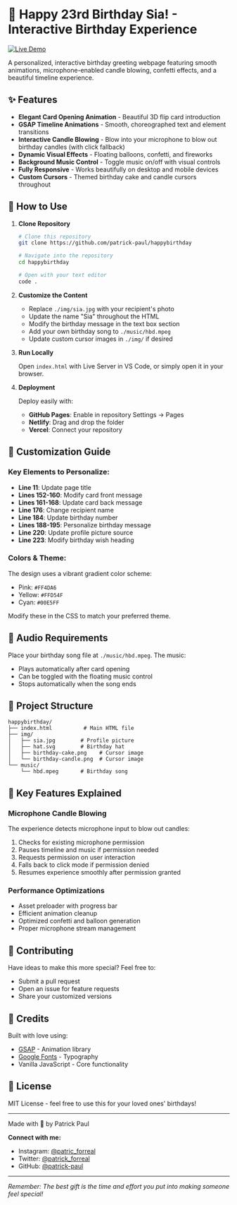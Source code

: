 # 🎂 Happy 23rd Birthday Sia! - Interactive Birthday Experience  

[![Live Demo](https://img.shields.io/badge/🎉%20Live%20Demo-Click%20Here-blueviolet?style=for-the-badge)](https://patrick-paul.github.io/happybirthday/)

A personalized, interactive birthday greeting webpage featuring smooth animations, microphone-enabled candle blowing, confetti effects, and a beautiful timeline experience.

## ✨ Features

- **Elegant Card Opening Animation** - Beautiful 3D flip card introduction
- **GSAP Timeline Animations** - Smooth, choreographed text and element transitions
- **Interactive Candle Blowing** - Blow into your microphone to blow out birthday candles (with click fallback)
- **Dynamic Visual Effects** - Floating balloons, confetti, and fireworks
- **Background Music Control** - Toggle music on/off with visual controls
- **Fully Responsive** - Works beautifully on desktop and mobile devices
- **Custom Cursors** - Themed birthday cake and candle cursors throughout

## 🚀 How to Use

1. **Clone Repository**

   ```bash
   # Clone this repository
   git clone https://github.com/patrick-paul/happybirthday

   # Navigate into the repository
   cd happybirthday

   # Open with your text editor
   code .
   ```

2. **Customize the Content**

   - Replace `./img/sia.jpg` with your recipient's photo
   - Update the name "Sia" throughout the HTML
   - Modify the birthday message in the text box section
   - Add your own birthday song to `./music/hbd.mpeg`
   - Update custom cursor images in `./img/` if desired

3. **Run Locally**

   Open `index.html` with Live Server in VS Code, or simply open it in your browser.

4. **Deployment**

   Deploy easily with:
   - **GitHub Pages**: Enable in repository Settings → Pages
   - **Netlify**: Drag and drop the folder
   - **Vercel**: Connect your repository

## 🎨 Customization Guide

### Key Elements to Personalize:

- **Line 11**: Update page title
- **Lines 152-160**: Modify card front message
- **Lines 161-168**: Update card back message
- **Line 176**: Change recipient name
- **Line 184**: Update birthday number
- **Lines 188-195**: Personalize birthday message
- **Line 220**: Update profile picture source
- **Line 223**: Modify birthday wish heading

### Colors & Theme:

The design uses a vibrant gradient color scheme:
- Pink: `#FF4DA6`
- Yellow: `#FFD54F`
- Cyan: `#00E5FF`

Modify these in the CSS to match your preferred theme.

## 🎵 Audio Requirements

Place your birthday song file at `./music/hbd.mpeg`. The music:
- Plays automatically after card opening
- Can be toggled with the floating music control
- Stops automatically when the song ends

## 📁 Project Structure

```
happybirthday/
├── index.html          # Main HTML file
├── img/
│   ├── sia.jpg        # Profile picture
│   ├── hat.svg        # Birthday hat
│   ├── birthday-cake.png    # Cursor image
│   └── birthday-candle.png  # Cursor image
└── music/
    └── hbd.mpeg       # Birthday song
```

## 🌟 Key Features Explained

### Microphone Candle Blowing
The experience detects microphone input to blow out candles:
1. Checks for existing microphone permission
2. Pauses timeline and music if permission needed
3. Requests permission on user interaction
4. Falls back to click mode if permission denied
5. Resumes experience smoothly after permission granted

### Performance Optimizations
- Asset preloader with progress bar
- Efficient animation cleanup
- Optimized confetti and balloon generation
- Proper microphone stream management

## 📝 Contributing

Have ideas to make this more special? Feel free to:
- Submit a pull request
- Open an issue for feature requests
- Share your customized versions

## 🙏 Credits

Built with love using:
- [GSAP](https://greensock.com/gsap/) - Animation library
- [Google Fonts](https://fonts.google.com/) - Typography
- Vanilla JavaScript - Core functionality

## 📄 License

MIT License - feel free to use this for your loved ones' birthdays!

---

Made with 💖 by Patrick Paul

**Connect with me:**
- Instagram: [@patric_forreal](https://instagram.com/patric_forreal)
- Twitter: [@patrick_forreal](https://x.com/patrick_forreal)
- GitHub: [@patrick-paul](https://github.com/patrick-paul)

---

*Remember: The best gift is the time and effort you put into making someone feel special!*
